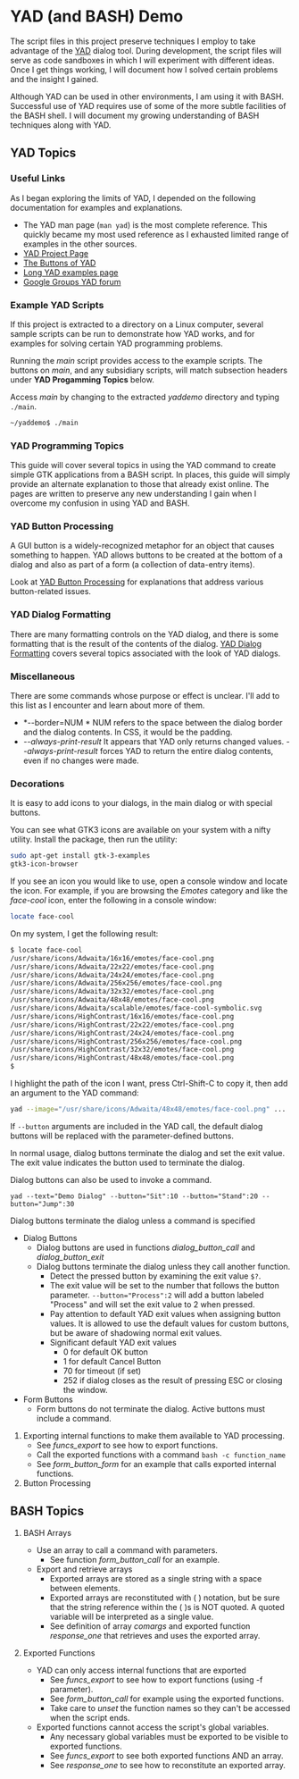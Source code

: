 # YAD (and BASH) Demo

The script files in this project preserve techniques I employ to take advantage of the
[YAD](https://sourceforge.net/projects/yad-dialog/) dialog tool.  During development,
the script files will serve as code sandboxes in which I will experiment with different
ideas.  Once I get things working, I will document how I solved certain problems and
the insight I gained.

Although YAD can be used in other environments, I am using it with BASH.  Successful
use of YAD requires use of some of the more subtle facilities of the BASH shell.  I will
document my growing understanding of BASH techniques along with YAD.

## YAD Topics

### Useful Links

As I began exploring the limits of YAD, I depended on the following documentation for
examples and explanations.

- The YAD man page (`man yad`) is the most complete reference.  This quickly became
  my most used reference as I exhausted limited range of examples in the other
  sources.
- [YAD Project Page](https://sourceforge.net/projects/yad-dialog/)
- [The Buttons of YAD](http://www.thelinuxrain.com/articles/the-buttons-of-yad)
- [Long YAD examples page](http://smokey01.com/yad/)
- [Google Groups YAD forum](https://groups.google.com/forum/#!forum/yad-common)

### Example YAD Scripts

If this project is extracted to a directory on a Linux computer, several sample
scripts can be run to demonstrate how YAD works, and for examples for solving
certain YAD programming problems.

Running the *main* script provides access to the example scripts.  The buttons on
*main*, and any subsidiary scripts, will match subsection headers under
**YAD Progamming Topics** below.

Access *main* by changing to the extracted *yaddemo* directory and typing `./main`.

~~~sh
~/yaddemo$ ./main
~~~

### YAD Programming Topics

This guide will cover several topics in using the YAD command to create simple
GTK applications from a BASH script.  In places, this guide will simply provide an
alternate explanation to those that already exist online.  The pages are written to
preserve any new understanding I gain when I overcome my confusion in using YAD and
BASH.

### YAD Button Processing

A GUI button is a widely-recognized metaphor for an object that causes something to happen.
YAD allows buttons to be created at the bottom of a dialog and also as part of a form
(a collection of data-entry items).

Look at [YAD Button Processing](yadbuttons.md) for explanations that address various
button-related issues.

### YAD Dialog Formatting

There are many formatting controls on the YAD dialog, and there is some formatting that
is the result of the contents of the dialog.  [YAD Dialog Formatting](yadformatting.md)
covers several topics associated with the look of YAD dialogs.

### Miscellaneous

There are some commands whose purpose or effect is unclear.  I'll add to this list as I
encounter and learn about more of them.

- *--border=NUM * NUM refers to the space between the dialog border and the dialog
  contents.  In CSS, it would be the padding.
- *--always-print-result* It appears that YAD only returns changed values.  *--always-print-result*
  forces YAD to return the entire dialog contents, even if no changes were made.

### Decorations

It is easy to add icons to your dialogs, in the main dialog or with special buttons.

You can see what GTK3 icons are available on your system with a nifty utility.  Install
the package, then run the utility:

~~~sh
sudo apt-get install gtk-3-examples
gtk3-icon-browser
~~~

If you see an icon you would like to use, open a console window and locate the icon.
For example, if you are browsing the *Emotes* category and like the *face-cool* icon,
enter the following in a console window:

~~~sh
locate face-cool
~~~

On my system, I get the following result:

~~~sh
$ locate face-cool
/usr/share/icons/Adwaita/16x16/emotes/face-cool.png
/usr/share/icons/Adwaita/22x22/emotes/face-cool.png
/usr/share/icons/Adwaita/24x24/emotes/face-cool.png
/usr/share/icons/Adwaita/256x256/emotes/face-cool.png
/usr/share/icons/Adwaita/32x32/emotes/face-cool.png
/usr/share/icons/Adwaita/48x48/emotes/face-cool.png
/usr/share/icons/Adwaita/scalable/emotes/face-cool-symbolic.svg
/usr/share/icons/HighContrast/16x16/emotes/face-cool.png
/usr/share/icons/HighContrast/22x22/emotes/face-cool.png
/usr/share/icons/HighContrast/24x24/emotes/face-cool.png
/usr/share/icons/HighContrast/256x256/emotes/face-cool.png
/usr/share/icons/HighContrast/32x32/emotes/face-cool.png
/usr/share/icons/HighContrast/48x48/emotes/face-cool.png
$
~~~

I highlight the path of the icon I want, press Ctrl-Shift-C to copy it,
then add an argument to the YAD command:

~~~sh
yad --image="/usr/share/icons/Adwaita/48x48/emotes/face-cool.png" ...
~~~








If `--button` arguments are included in the YAD call, the default dialog buttons will
be replaced with the parameter-defined buttons.

In normal usage, dialog buttons terminate the dialog and set the exit value.  The exit
value indicates the button used to terminate the dialog.

Dialog buttons can also be used to invoke a command.  

`yad --text="Demo Dialog" --button="Sit":10 --button="Stand":20 --button="Jump":30`

Dialog buttons terminate the dialog unless a command is specified


   - Dialog Buttons
     - Dialog buttons are used in functions *dialog_button_call* and *dialog_button_exit*
     - Dialog buttons terminate the dialog unless they call another function.
       - Detect the pressed button by examining the exit value `$?`.
       - The exit value will be set to the number that follows the button parameter.
         `--button="Process":2` will add a button labeled "Process" and will set the
         exit value to 2 when pressed.
       - Pay attention to default YAD exit values when assigning button values.  It is allowed
         to use the default values for custom buttons, but be aware of shadowing normal
         exit values.
       - Significant default YAD exit values
         - 0 for default OK button
         - 1 for default Cancel Button
         - 70 for timeout (if set)
         - 252 if dialog closes as the result of pressing ESC or closing the window.
   - Form Buttons
     - Form buttons do not terminate the dialog.  Active buttons must include a command.

1. Exporting internal functions to make them available to YAD processing.
   - See *funcs_export* to see how to export functions.
   - Call the exported functions with a command `bash -c function_name`
   - See *form_button_form* for an example that calls exported internal functions.
2. Button Processing


## BASH Topics

1. BASH Arrays
   - Use an array to call a command with parameters.
     - See function *form_button_call* for an example.
   - Export and retrieve arrays
     - Exported arrays are stored as a single string with a space between elements.
     - Exported arrays are reconstituted with ( ) notation, but be sure that the
       string reference within the ( )s is NOT quoted.  A quoted variable will be
       interpreted as a single value.
     - See definition of array *comargs* and exported function *response_one*
       that retrieves and uses the exported array.

2. Exported Functions
   - YAD can only access internal functions that are exported
     - See *funcs_export* to see how to export functions (using -f parameter).
     - See *form_button_call* for example using the exported functions.
     - Take care to *unset* the function names so they can't be accessed
       when the script ends.
   - Exported functions cannot access the script's global variables.
     - Any necessary global variables must be exported to be visible to exported functions.
     - See *funcs_export* to see both exported functions AND an array.
     - See *response_one* to see how to reconstitute an exported array.
